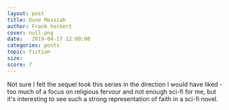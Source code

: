 ```yaml
---
layout: post
title: Dune Messiah
author: Frank herbert
cover: null.png
date:   2019-04-17 12:00:00
categories: posts
topic: fiction
size: 
score: 7
---
```


Not sure I felt the sequel took this series in the direction I would have liked - too much of a focus on religious fervour and not enough sci-fi for me, but it's interesting to see such a strong representation of faith in a sci-fi novel.